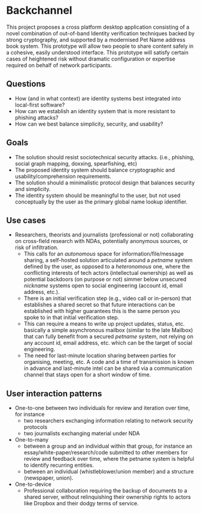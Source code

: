 # Backchannel

This project proposes a cross platform desktop application consisting of
a novel combination of out-of-band Identity verification techniques backed by
strong cryptography, and supported by a modernised Pet Name address book
system. This prototype will allow two people to share content safely in
a cohesive, easily understood interface. This prototype will satisfy certain
cases of heightened risk without dramatic configuration or expertise required
on behalf of network participants.

## Questions

- How (and in what context) are identity systems best integrated into local-first software?
- How can we establish an identity system that is more resistant to phishing attacks?
- How can we best balance simplicity, security, and usability?

## Goals

- The solution should resist sociotechnical security attacks. (i.e., phishing, social graph mapping, doxxing, spearfishing, etc)
- The proposed identity system should balance cryptographic and usability/comprehension requirements.
- The solution should a minimalistic protocol design that balances security and simplicity.
- The identity system should be meaningful to the user, but not used conceptually by the user as the primary global name lookup identifier.

## Use cases

- Researchers, theorists and journalists (professional or not) collaborating on cross-field research with NDAs, potentially anonymous sources, or risk of infiltration.
    - This calls for an *autonomous* space for information/file/message sharing, a self-hosted solution articulated around a *petname* system defined by the user, as opposed to a *heteronomous* one, where the conflicting interests of tech actors (intellectual ownership) as well as potential backdoors (on purpose or not) simmer below unsecured *nickname* systems open to social engineering (account id, email address, etc.).
    - There is an initial verification step (e.g., video call or in-person) that establishes a shared secret so that future interactions can be established with higher guarantees this is the same person you spoke to in that initial verification step.
    - This can require a means to write up project updates, status, etc. basically a simple asynchronous mailbox (similar to the late Mailbox) that can fully benefit from a secured *petname* system, not relying on any account id, email address, etc. which can be the target of social engineering.
    - The need for last-minute location sharing between parties for organising, meeting, etc. A code and a time of transmission is known in advance and last-minute intel can be shared via a communication channel that stays open for a short window of time.

## User interaction patterns

- One-to-one between two individuals for review and iteration over time, for instance
  - two researchers exchanging information relating to network security protocols
  - two journalists exchanging material under NDA
- One-to-many
  - between a group and an individual within that group, for instance an essay/white-paper/research/code submitted to other members for review and feedback over time, where the petname system is helpful to identify recurring entities.
  - between an individual (whistleblower/union member) and a structure (newspaper, union).
- One-to-device
  - Professional collaboration requiring the backup of documents to a shared server, without relinquishing their ownership rights to actors like Dropbox and their dodgy terms of service.
